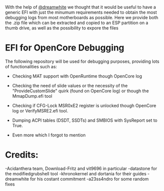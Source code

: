 With the help of [@dreamwhite](https://github.com/dreamwhite) we thought that it would be useful to have a generic EFI with just the minumum requirements needed to obtain the most debugging logs from most motherboards as possible. Here we provide both the .zip file which can be extracted and copied to an ESP partition on a thumb drive, as well as the possibility to expore the files 

# EFI for OpenCore Debugging

The following repository will be used for debugging purposes, providing lots of functionalities such as:

- Checking MAT support with OpenRuntime though OpenCore log
- Checking the need of slide values or the necessity of the "ProvideCustomSlide" quirk (found on OpenCore log) or though the MmapDump.efi tool
- Checking if CFG-Lock MSR0xE2 register is unlocked though OpenCore log or VerifyMSRE2.efi tool.
- Dumping ACPI tables (DSDT, SSDTs) and SMBIOS with SysReport set to True.

- Even more which I forgot to mention

# Credits:

-Acidanthera team, Download-Fritz and vit9696 in particular
-datastone for the modifiedgrubshell tool
-khronokernel and dortania for their guides
-dreamwhite for his costant commitment 
-a23ss4ndro for some random fixes

